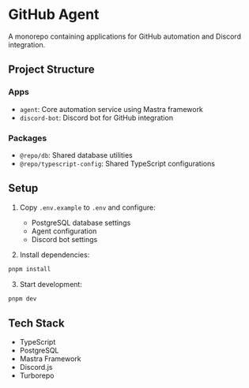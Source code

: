 # GitHub Agent

A monorepo containing applications for GitHub automation and Discord integration.

## Project Structure

### Apps

- `agent`: Core automation service using Mastra framework
- `discord-bot`: Discord bot for GitHub integration

### Packages

- `@repo/db`: Shared database utilities
- `@repo/typescript-config`: Shared TypeScript configurations

## Setup

1. Copy `.env.example` to `.env` and configure:
   - PostgreSQL database settings
   - Agent configuration
   - Discord bot settings

2. Install dependencies:
```sh
pnpm install
```

3. Start development:
```sh
pnpm dev
```

## Tech Stack

- TypeScript
- PostgreSQL
- Mastra Framework
- Discord.js
- Turborepo

